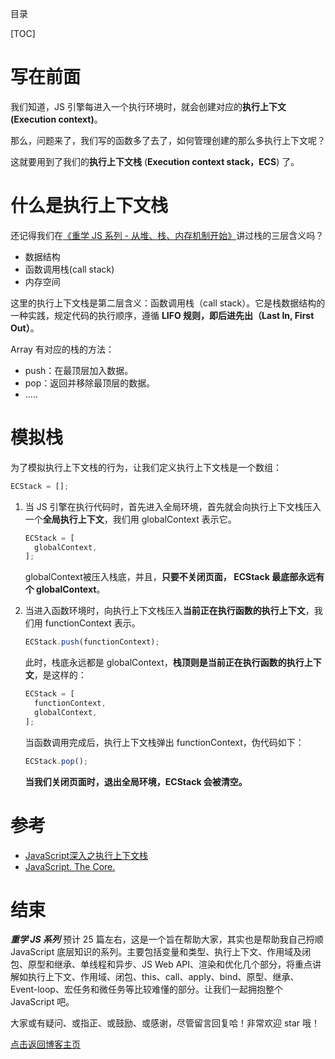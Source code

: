 目录

[TOC]

# 写在前面

我们知道，JS 引擎每进入一个执行环境时，就会创建对应的**执行上下文(Execution context)**。

那么，问题来了，我们写的函数多了去了，如何管理创建的那么多执行上下文呢？

这就要用到了我们的**执行上下文栈** (**Execution context stack，ECS**) 了。

# 什么是执行上下文栈
还记得我们在[《重学 JS 系列 - 从堆、栈、内存机制开始》](https://github.com/cxh0224/blog/issues/1)讲过栈的三层含义吗？
- 数据结构
- 函数调用栈(call stack)
- 内存空间

这里的执行上下文栈是第二层含义：函数调用栈（call stack）。它是栈数据结构的一种实践，规定代码的执行顺序，遵循 **LIFO 规则，即后进先出（Last In, First Out）**。

Array 有对应的栈的方法：
- push：在最顶层加入数据。
- pop：返回并移除最顶层的数据。
- .....


# 模拟栈
为了模拟执行上下文栈的行为，让我们定义执行上下文栈是一个数组：
```js
ECStack = [];
```
1. 当 JS 引擎在执行代码时，首先进入全局环境，首先就会向执行上下文栈压入一个**全局执行上下文**，我们用 globalContext 表示它。
    ```js
    ECStack = [
      globalContext,
    ];
    ```
    globalContext被压入栈底，并且，**只要不关闭页面， ECStack 最底部永远有个 globalContext**。

2. 当进入函数环境时，向执行上下文栈压入**当前正在执行函数的执行上下文**，我们用 functionContext 表示。
    ```js
    ECStack.push(functionContext);
    ```
    此时，栈底永远都是 globalContext，**栈顶则是当前正在执行函数的执行上下文**，是这样的：
    ```js
    ECStack = [
      functionContext,
      globalContext,
    ];
    ```
    当函数调用完成后，执行上下文栈弹出 functionContext，伪代码如下：
    ```js
    ECStack.pop();
    ```
    **当我们关闭页面时，退出全局环境，ECStack 会被清空。**



# 参考
- [JavaScript深入之执行上下文栈 ](https://github.com/mqyqingfeng/Blog/issues/4)
- [JavaScript. The Core.](http://dmitrysoshnikov.com/ecmascript/javascript-the-core/)



# 结束
***重学 JS 系列*** 预计 25 篇左右，这是一个旨在帮助大家，其实也是帮助我自己捋顺 JavaScript 底层知识的系列。主要包括变量和类型、执行上下文、作用域及闭包、原型和继承、单线程和异步、JS Web API、渲染和优化几个部分，将重点讲解如执行上下文、作用域、闭包、this、call、apply、bind、原型、继承、Event-loop、宏任务和微任务等比较难懂的部分。让我们一起拥抱整个 JavaScript 吧。

大家或有疑问、或指正、或鼓励、或感谢，尽管留言回复哈！非常欢迎 star 哦！

[点击返回博客主页](https://github.com/chenchen0224/webfrontend-space)